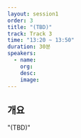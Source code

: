 ```yaml
---
layout: session1
order: 3
title: "(TBD)"
track: Track 3
time: "13:20 ~ 13:50"
duration: 30분
speakers:
  - name: 
    org: 
    desc: 
    image: 
---
```


## 개요
"(TBD)"

